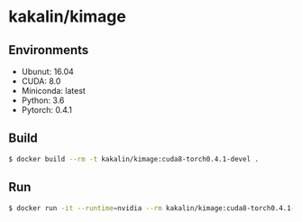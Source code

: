 # kakalin/kimage

## Environments

- Ubunut: 16.04
- CUDA: 8.0
- Miniconda: latest
- Python: 3.6
- Pytorch: 0.4.1

## Build

```bash
$ docker build --rm -t kakalin/kimage:cuda8-torch0.4.1-devel .
```

## Run

```bash
$ docker run -it --runtime=nvidia --rm kakalin/kimage:cuda8-torch0.4.1-devel
```
